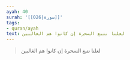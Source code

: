 ```yaml
---
ayah: 40
surah: '[[026|سورة]]'
tags:
- quran/ayah
text: لعلنا نتبع السحرة إن كانوا هم الغالبين
---
```

> لعلنا نتبع السحرة إن كانوا هم الغالبين
